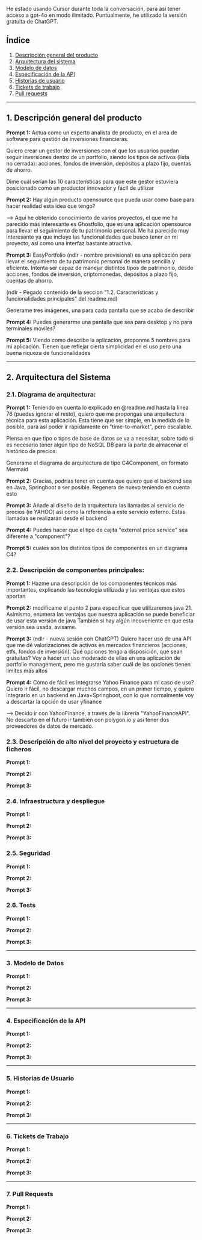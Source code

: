 He estado usando Cursor durante toda la conversación, para así tener acceso a gpt-4o en modo ilimitado. Puntualmente, he utilizado la versión gratuita de ChatGPT.


## Índice

1. [Descripción general del producto](#1-descripción-general-del-producto)
2. [Arquitectura del sistema](#2-arquitectura-del-sistema)
3. [Modelo de datos](#3-modelo-de-datos)
4. [Especificación de la API](#4-especificación-de-la-api)
5. [Historias de usuario](#5-historias-de-usuario)
6. [Tickets de trabajo](#6-tickets-de-trabajo)
7. [Pull requests](#7-pull-requests)

---

## 1. Descripción general del producto

**Prompt 1:**
Actua como un experto analista de producto, en el area de software para gestión de inversiones financieras.

Quiero crear un gestor de inversiones con el que los usuarios puedan seguir inversiones dentro de un portfolio, siendo los tipos de activos (lista no cerrada): acciones, fondos de inversión, depósitos a plazo fijo, cuentas de ahorro.

Dime cuál serían las 10 características para que este gestor estuviera posicionado como un productor innovador y fácil de utilizar


**Prompt 2:**
Hay algún producto opensource que pueda usar como base para hacer realidad esta idea que tengo?

--> Aquí he obtenido conocimiento de varios proyectos, el que me ha parecido más interesante es Ghostfolio, que es una aplicación opensource para llevar el seguimiento de tu patrimonio personal. Me ha parecido muy interesante ya que incluye las funcionalidades que busco tener en mi proyecto, así como una interfaz bastante atractiva.

**Prompt 3:**
EasyPortfolio (ndlr - nombre provisional) es una aplicación para llevar el seguimiento de tu patrimonio personal de manera sencilla y eficiente.
Intenta ser capaz de manejar distintos tipos de patrimonio, desde acciones, fondos de inversión, criptomonedas, depósitos a plazo fijo, cuentas de ahorro.

(ndlr - Pegado contenido de la seccion "1.2. Características y funcionalidades principales" del readme.md)

Generame tres imágenes, una para cada pantalla que se acaba de describir

**Prompt 4:**
Puedes generarme una pantalla que sea para desktop y no para terminales móviles?

**Prompt 5:**
Viendo como describo la aplicación, proponme 5 nombres para mi aplicación. Tienen que reflejar cierta simplicidad en el uso pero una buena riqueza de funcionalidades



---

## 2. Arquitectura del Sistema

### **2.1. Diagrama de arquitectura:**

**Prompt 1:**
Teniendo en cuenta lo explicado en @readme.md hasta la línea 76 (puedes ignorar el resto), quiero que me propongas una arquitectura técnica para esta aplicación. Esta tiene que ser simple, en la medida de lo posible, para así poder ir rápidamente en "time-to-market", pero escalable.

Piensa en que tipo o tipos de base de datos se va a necesitar, sobre todo si es necesario tener algún tipo de NoSQL DB para la parte de almacenar el histórico de precios.

Generame el diagrama de arquitectura de tipo C4Component, en formato Mermaid

**Prompt 2:**
Gracias, podrías tener en cuenta que quiero que el backend sea en Java, Springboot a ser posible. Regenera de nuevo teniendo en cuenta esto

**Prompt 3:**
Añade al diseño de la arquitectura las llamadas al servicio de precios (ie YAHOO) así como la referencia a este servicio externo. Estas llamadas se realizarán desde el backend

**Prompt 4:**
Puedes hacer que el tipo de cajita "external price service" sea diferente a "component"? 

**Prompt 5:**
cuales son los distintos tipos de componentes en un diagrama C4?

### **2.2. Descripción de componentes principales:**

**Prompt 1:**
Hazme una descripción de los componentes técnicos más importantes, explicando las tecnología utilizada y las ventajas que estos aportan

**Prompt 2:**
modificame el punto 2 para especificar que utilizaremos java 21. Asimismo, enumera las ventajas que nuestra aplicación se puede beneficiar de usar esta versión de java
También si hay algún incoveniente en que esta versión sea usada, avísame.

**Prompt 3:**
(ndlr - nueva sesión con ChatGPT) Quiero hacer uso de una API que me dé valorizaciones de activos en mercados financieros (acciones, etfs, fondos de inversión). Qué opciones tengo a disposición, que sean gratuitas? Voy a hacer un uso moderado de ellas en una aplicación de portfolio management, pero me gustaría saber cuál de las opciones tienen límites más altos

**Prompt 4:**
Cómo de fácil es integrarse Yahoo Finance para mi caso de uso? Quiero ir fácil, no descargar muchos campos, en un primer tiempo, y quiero integrarlo en un backend en Java+Springboot, con lo que normalmente voy a descartar la opción de usar yfinance

--> Decido ir con YahooFinance, a través de la librería "YahooFinanceAPI". No descarto en el futuro ir también con polygon.io y así tener dos proveedores de datos de mercado.



### **2.3. Descripción de alto nivel del proyecto y estructura de ficheros**

**Prompt 1:**

**Prompt 2:**

**Prompt 3:**

### **2.4. Infraestructura y despliegue**

**Prompt 1:**

**Prompt 2:**

**Prompt 3:**

### **2.5. Seguridad**

**Prompt 1:**

**Prompt 2:**

**Prompt 3:**

### **2.6. Tests**

**Prompt 1:**

**Prompt 2:**

**Prompt 3:**

---

### 3. Modelo de Datos

**Prompt 1:**

**Prompt 2:**

**Prompt 3:**

---

### 4. Especificación de la API

**Prompt 1:**

**Prompt 2:**

**Prompt 3:**

---

### 5. Historias de Usuario

**Prompt 1:**

**Prompt 2:**

**Prompt 3:**

---

### 6. Tickets de Trabajo

**Prompt 1:**

**Prompt 2:**

**Prompt 3:**

---

### 7. Pull Requests

**Prompt 1:**

**Prompt 2:**

**Prompt 3:**
